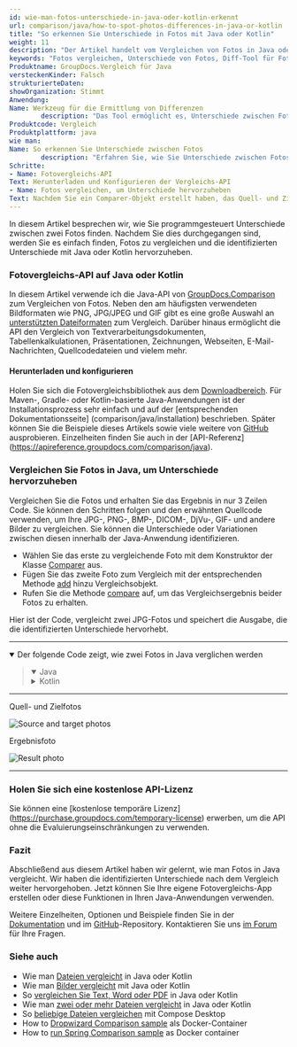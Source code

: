 ```yaml
---
id: wie-man-fotos-unterschiede-in-java-oder-kotlin-erkennt
url: comparison/java/how-to-spot-photos-differences-in-java-or-kotlin
title: "So erkennen Sie Unterschiede in Fotos mit Java oder Kotlin"
weight: 11
description: "Der Artikel handelt vom Vergleichen von Fotos in Java oder Kotlin, um die Unterschiede mithilfe der Vergleichs-API zu erkennen"
keywords: "Fotos vergleichen, Unterschiede von Fotos, Diff-Tool für Fotos in Java, Kotlin"
Produktname: GroupDocs.Vergleich für Java
versteckenKinder: Falsch
strukturierteDaten:
showOrganization: Stimmt
Anwendung:
Name: Werkzeug für die Ermittlung von Differenzen
        description: "Das Tool ermöglicht es, Unterschiede zwischen Fotos zu erkennen"
Produktcode: Vergleich
Produktplattform: java
wie man:
Name: So erkennen Sie Unterschiede zwischen Fotos
        description: "Erfahren Sie, wie Sie Unterschiede zwischen Fotos in Java- oder Kotlin-Projekten erkennen"
Schritte:
- Name: Fotovergleichs-API
Text: Herunterladen und Konfigurieren der Vergleichs-API
- Name: Fotos vergleichen, um Unterschiede hervorzuheben
Text: Nachdem Sie ein Comparer-Objekt erstellt haben, das Quell- und Zielfotos übergibt, rufen Sie einfach eine spezielle Methode auf, um das Ergebnisdokument zu erhalten
---
```


In diesem Artikel besprechen wir, wie Sie programmgesteuert Unterschiede zwischen zwei Fotos finden. Nachdem Sie dies durchgegangen sind, werden Sie es einfach finden, Fotos zu vergleichen und die identifizierten Unterschiede mit Java oder Kotlin hervorzuheben.

### Fotovergleichs-API auf Java oder Kotlin

In diesem Artikel verwende ich die Java-API von [GroupDocs.Comparison](https://products.groupdocs.com/comparison) zum Vergleichen von Fotos. Neben den am häufigsten verwendeten Bildformaten wie PNG, JPG/JPEG und GIF gibt es eine große Auswahl an [unterstützten Dateiformaten](/comparison/java/supported-document-formats/) zum Vergleich. Darüber hinaus ermöglicht die API den Vergleich von Textverarbeitungsdokumenten, Tabellenkalkulationen, Präsentationen, Zeichnungen, Webseiten, E-Mail-Nachrichten, Quellcodedateien und vielem mehr.

#### Herunterladen und konfigurieren

Holen Sie sich die Fotovergleichsbibliothek aus dem [Downloadbereich](https://downloads.groupdocs.com/comparison/java). Für Maven-, Gradle- oder Kotlin-basierte Java-Anwendungen ist der Installationsprozess sehr einfach und auf der [entsprechenden Dokumentationsseite] (comparison/java/installation) beschrieben. Später können Sie die Beispiele dieses Artikels sowie viele weitere von [GitHub](https://github.com/groupdocs-comparison) ausprobieren. Einzelheiten finden Sie auch in der [API-Referenz] (https://apireference.groupdocs.com/comparison/java).

### Vergleichen Sie Fotos in Java, um Unterschiede hervorzuheben

Vergleichen Sie die Fotos und erhalten Sie das Ergebnis in nur 3 Zeilen Code. Sie können den Schritten folgen und den erwähnten Quellcode verwenden, um Ihre JPG-, PNG-, BMP-, DICOM-, DjVu-, GIF- und andere Bilder zu vergleichen. Sie können die Unterschiede oder Variationen zwischen diesen innerhalb der Java-Anwendung identifizieren.

* Wählen Sie das erste zu vergleichende Foto mit dem Konstruktor der Klasse [Comparer](https://apireference.groupdocs.com/comparison/java/com.groupdocs.comparison/Comparer) aus.
* Fügen Sie das zweite Foto zum Vergleich mit der entsprechenden Methode [add](https://apireference.groupdocs.com/comparison/java/com.groupdocs.comparison/Comparer#add(java.io.InputStream...)) hinzu Vergleichsobjekt.
* Rufen Sie die Methode [compare](https://apireference.groupdocs.com/comparison/java/com.groupdocs.comparison/Comparer#compare(java.io.OutputStream)) auf, um das Vergleichsergebnis beider Fotos zu erhalten.

Hier ist der Code, vergleicht zwei JPG-Fotos und speichert die Ausgabe, die die identifizierten Unterschiede hervorhebt.

---

<details open><summary>Der folgende Code zeigt, wie zwei Fotos in Java verglichen werden</summary><blockquote>
<details open><summary>Java</summary>

<script src="https://gist.github.com/groupdocs-comparison-gists/a95fbd4fb36fc8bf201e3a187a637750.js"></script>

</details>

<details><summary>Kotlin</summary>

<script src="https://gist.github.com/groupdocs-comparison-gists/bebea06fbaf649b6582ea86967994193.js"></script>

</details>
</blockquote></details>

---

Quell- und Zielfotos

![Source and target photos](comparison/java/images/how-to-spot-photos-differences-in-java-or-kotlin-source.jpg)

Ergebnisfoto

![Result photo](comparison/java/images/how-to-spot-photos-differences-in-java-or-kotlin-result.jpg)

---

### Holen Sie sich eine kostenlose API-Lizenz

Sie können eine [kostenlose temporäre Lizenz] (https://purchase.groupdocs.com/temporary-license) erwerben, um die API ohne die Evaluierungseinschränkungen zu verwenden.

### Fazit

Abschließend aus diesem Artikel haben wir gelernt, wie man Fotos in Java vergleicht. Wir haben die identifizierten Unterschiede nach dem Vergleich weiter hervorgehoben. Jetzt können Sie Ihre eigene Fotovergleichs-App erstellen oder diese Funktionen in Ihren Java-Anwendungen verwenden.

Weitere Einzelheiten, Optionen und Beispiele finden Sie in der [Dokumentation](/comparison/java/getting-started/) und im [GitHub](https://github.com/groupdocs-comparison)-Repository. Kontaktieren Sie uns [im Forum](https://forum.groupdocs.com/) für Ihre Fragen.

### Siehe auch

* Wie man [Dateien vergleicht](/comparison/java/how-to-compare-files-in-java-or-kotlin) in Java oder Kotlin
* Wie man [Bilder vergleicht](/comparison/java/how-to-compare-images-using-java-or-kotlin) mit Java oder Kotlin
* So [vergleichen Sie Text, Word oder PDF](/comparison/java/how-to-compare-text-word-pdf-in-java-or-kotlin) in Java oder Kotlin
* Wie man [zwei oder mehr Dateien vergleicht](/comparison/java/how-to-compare-two-or-more-files-in-java-or-kotlin) in Java oder Kotlin
* So [beliebige Dateien vergleichen](/comparison/java/how-to-compare-any-files-using-compose-desktop) mit Compose Desktop
* How to [Dropwizard Comparison sample](comparison/java/how-to-run-dropwizard-comparison-sample-using-docker) als Docker-Container
* How to [run Spring Comparison sample](comparison/java/how-to-run-spring-comparison-sample-using-docker) as Docker container
